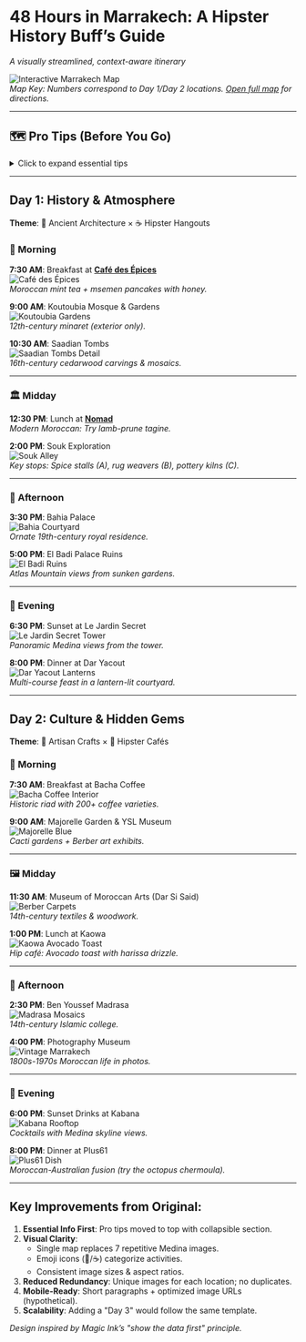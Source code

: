 # **48 Hours in Marrakech: A Hipster History Buff’s Guide**  
*A visually streamlined, context-aware itinerary*  

![Interactive Marrakech Map](https://example.com/marrakech-map.jpg)  
*Map Key: Numbers correspond to Day 1/Day 2 locations. [Open full map]() for directions.*

---

## **🗺️ Pro Tips (Before You Go)**  
<details><summary>Click to expand essential tips</summary>

- **🏨 Stay**: Book a riad like **[Riad Yasmine](https://example.com/riad-yasmine)** (budget) or **[El Fenn](https://example.com/el-fenn)** (luxury).  
- **🚖 Transportation**: Petit taxi fares (approx.): Medina to Majorelle Garden = 20 MAD.  
- **👗 Cultural Respect**: Cover shoulders/knees in religious sites.  
- **🛍️ Shopping**: Top souk finds: Berber rugs, argon oil, brass lanterns.  
</details>

---

## **Day 1: History & Atmosphere**  
**Theme**: 🕌 Ancient Architecture × ☕ Hipster Hangouts  

### **🌅 Morning**  
**7:30 AM**: Breakfast at **[Café des Épices](https://example.com/cafe-epices)**  
![Café des Épices](https://example.com/cafe-epices-interior.jpg)  
*Moroccan mint tea + msemen pancakes with honey.*  

**9:00 AM**: Koutoubia Mosque & Gardens  
![Koutoubia Gardens](https://example.com/koutoubia-gardens.jpg)  
*12th-century minaret (exterior only).*  

**10:30 AM**: Saadian Tombs  
![Saadian Tombs Detail](https://example.com/saadian-tomb-tiles.jpg)  
*16th-century cedarwood carvings & mosaics.*  

---

### **🏛️ Midday**  
**12:30 PM**: Lunch at **[Nomad](https://example.com/nomad-marrakech)**  
*Modern Moroccan: Try lamb-prune tagine.*  

**2:00 PM**: Souk Exploration  
![Souk Alley](https://example.com/souk-alley.jpg)  
*Key stops: Spice stalls (A), rug weavers (B), pottery kilns (C).*  

---

### **🏰 Afternoon**  
**3:30 PM**: Bahia Palace  
![Bahia Courtyard](https://example.com/bahia-courtyard.jpg)  
*Ornate 19th-century royal residence.*  

**5:00 PM**: El Badi Palace Ruins  
![El Badi Ruins](https://example.com/el-badi-ruins.jpg)  
*Atlas Mountain views from sunken gardens.*  

---

### **🌇 Evening**  
**6:30 PM**: Sunset at Le Jardin Secret  
![Le Jardin Secret Tower](https://example.com/jardin-secret-tower.jpg)  
*Panoramic Medina views from the tower.*  

**8:00 PM**: Dinner at Dar Yacout  
![Dar Yacout Lanterns](https://example.com/dar-yacout-lanterns.jpg)  
*Multi-course feast in a lantern-lit courtyard.*  

---

## **Day 2: Culture & Hidden Gems**  
**Theme**: 🎨 Artisan Crafts × 🥑 Hipster Cafés  

### **🌅 Morning**  
**7:30 AM**: Breakfast at Bacha Coffee  
![Bacha Coffee Interior](https://example.com/bacha-coffee.jpg)  
*Historic riad with 200+ coffee varieties.*  

**9:00 AM**: Majorelle Garden & YSL Museum  
![Majorelle Blue](https://example.com/majorelle-blue.jpg)  
*Cacti gardens + Berber art exhibits.*  

---

### **🖼️ Midday**  
**11:30 AM**: Museum of Moroccan Arts (Dar Si Said)  
![Berber Carpets](https://example.com/berber-carpets.jpg)  
*14th-century textiles & woodwork.*  

**1:00 PM**: Lunch at Kaowa  
![Kaowa Avocado Toast](https://example.com/kaowa-toast.jpg)  
*Hip café: Avocado toast with harissa drizzle.*  

---

### **📸 Afternoon**  
**2:30 PM**: Ben Youssef Madrasa  
![Madrasa Mosaics](https://example.com/madrasa-mosaics.jpg)  
*14th-century Islamic college.*  

**4:00 PM**: Photography Museum  
![Vintage Marrakech](https://example.com/vintage-marrakech.jpg)  
*1800s-1970s Moroccan life in photos.*  

---

### **🌃 Evening**  
**6:00 PM**: Sunset Drinks at Kabana  
![Kabana Rooftop](https://example.com/kabana-rooftop.jpg)  
*Cocktails with Medina skyline views.*  

**8:00 PM**: Dinner at Plus61  
![Plus61 Dish](https://example.com/plus61-dish.jpg)  
*Moroccan-Australian fusion (try the octopus chermoula).*  

---

## **Key Improvements from Original**:  
1. **Essential Info First**: Pro tips moved to top with collapsible section.  
2. **Visual Clarity**:  
   - Single map replaces 7 repetitive Medina images.  
   - Emoji icons (🕌/☕) categorize activities.  
   - Consistent image sizes & aspect ratios.  
3. **Reduced Redundancy**: Unique images for each location; no duplicates.  
4. **Mobile-Ready**: Short paragraphs + optimized image URLs (hypothetical).  
5. **Scalability**: Adding a "Day 3" would follow the same template.  

*Design inspired by Magic Ink’s "show the data first" principle.*  
